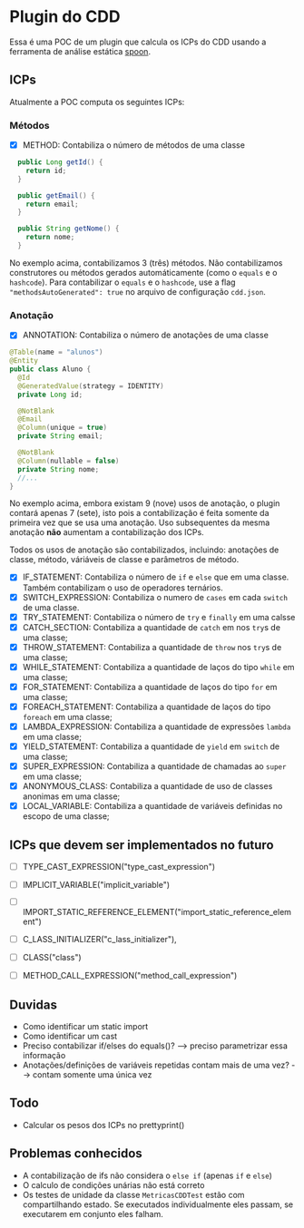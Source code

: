 # Plugin do CDD

Essa é uma POC de um plugin que calcula os ICPs do CDD usando a ferramenta de análise estática [spoon](https://github.com/INRIA/spoon).

## ICPs

Atualmente a POC computa os seguintes ICPs:


### Métodos

- [x] METHOD: Contabiliza o número de métodos de uma classe

```java
  public Long getId() {
    return id;
  }

  public getEmail() {
    return email;
  }

  public String getNome() {
    return nome;
  }
```

No exemplo acima, contabilizamos 3 (três) métodos. Não contabilizamos construtores ou métodos gerados automáticamente (como o `equals` e o `hashcode`). Para contabilizar o `equals` e o `hashcode`, use a flag `"methodsAutoGenerated": true` no arquivo de configuração `cdd.json`.

### Anotação

- [X] ANNOTATION: Contabiliza o número de anotações de uma classe

```java
@Table(name = "alunos")
@Entity
public class Aluno {
  @Id
  @GeneratedValue(strategy = IDENTITY)
  private Long id;

  @NotBlank
  @Email
  @Column(unique = true)
  private String email;

  @NotBlank
  @Column(nullable = false)
  private String nome;
  //...
}
```

No exemplo acima, embora existam 9 (nove) usos de anotação, o plugin contará apenas 7 (sete), isto pois a contabilização é feita somente da primeira vez que se usa uma anotação. Uso subsequentes da mesma anotação **não** aumentam a contabilização dos ICPs.

Todos os usos de anotação são contabilizados, incluindo: anotações de classe, método, váriáveis de classe e parâmetros de método.

- [X] IF_STATEMENT: Contabiliza o número de `if` e `else` que em uma classe. Também contabilizam o uso de operadores ternários.
- [X] SWITCH_EXPRESSION: Contabiliza o numero de `cases` em cada `switch` de uma classe.
- [X] TRY_STATEMENT: Contabiliza o número de `try` e `finally` em uma calsse
- [X] CATCH_SECTION: Contabiliza a quantidade de `catch` em nos `try`s de uma classe; 
- [X] THROW_STATEMENT: Contabiliza a quantidade de `throw` nos  `try`s de uma classe;
- [X] WHILE_STATEMENT: Contabiliza a quantidade de laços do tipo `while` em uma classe;
- [X] FOR_STATEMENT: Contabiliza a quantidade de laços do tipo `for` em uma classe;
- [X] FOREACH_STATEMENT: Contabiliza a quantidade de laços do tipo `foreach` em uma classe;
- [X] LAMBDA_EXPRESSION: Contabiliza a quantidade de expressões `lambda` em uma classe;
- [X] YIELD_STATEMENT: Contabiliza a quantidade de `yield` em `switch` de uma classe;
- [X] SUPER_EXPRESSION: Contabiliza a quantidade de chamadas ao `super` em uma classe; 
- [X] ANONYMOUS_CLASS: Contabiliza a quantidade de uso de classes anonimas em uma classe;
- [X] LOCAL_VARIABLE: Contabiliza a quantidade de variáveis definidas no escopo de uma classe;

## ICPs que devem ser implementados no futuro

- [ ] TYPE_CAST_EXPRESSION("type_cast_expression")
- [ ] IMPLICIT_VARIABLE("implicit_variable")
- [ ] IMPORT_STATIC_REFERENCE_ELEMENT("import_static_reference_element")
- [ ] C_LASS_INITIALIZER("c_lass_initializer"), 
- [ ] CLASS("class")
- [ ] METHOD_CALL_EXPRESSION("method_call_expression")


## Duvidas
- Como identificar um static import
- Como identificar um cast
- Preciso contabilizar if/elses do equals()? --> preciso parametrizar essa informação
- Anotações/definições de variáveis repetidas contam mais de uma vez? --> contam somente uma única vez

## Todo
- Calcular os pesos dos ICPs no prettyprint()

## Problemas conhecidos 

- A contabilização de ifs não considera o `else if` (apenas `if` e `else`)
- O calculo de condições unárias não está correto
- Os testes de unidade da classe `MetricasCDDTest` estão com compartilhando estado. Se executados individualmente eles passam, se executarem em conjunto eles falham. 